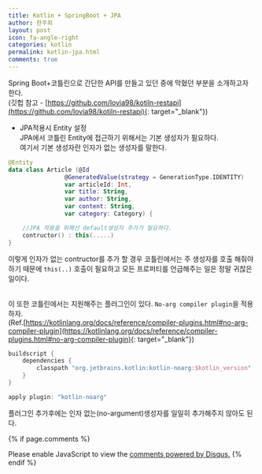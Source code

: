 ```yaml
---
title: Kotlin + SpringBoot + JPA
author: 한주희
layout: post
icon: fa-angle-right
categories: kotlin
permalink: kotlin-jpa.html
comments: true
---
```


Spring Boot+코틀린으로 간단한 API를 만들고 있던 중에 막혔던 부분을 소개하고자 한다.
<br>(깃헙 참고 - [https://github.com/lovia98/kotiln-restapi](https://github.com/lovia98/kotiln-restapi){: target="_blank"})

* JPA적용시 Entity 설정
<br>JPA에서 코틀린 Entity에 접근하기 위해서는 기본 생성자가 필요하다.
<br>여기서 기본 생성자란 인자가 없는 생성자를 말한다.
```Kotlin
@Entity
data class Article (@Id
                @GeneratedValue(strategy = GenerationType.IDENTITY)
                var articleId: Int,
                var title: String,
                var author: String,
                var content: String,
                var category: Category) {

    //JPA 적용을 위해선 default생성자 추가가 필요하다.
    contructor() : this(.....)
}
```
 이렇게 인자가 없는 contructor를 추가 할 경우 코틀린에서는 주 생성자를 호출 해줘야 하기 때문에
 <code>this(..)</code> 호출이 필요하고 모든 프로퍼티를 언급해주는 일은 정말 귀찮은 일이다.

 <br>이 또한 코틀린에서는 지원해주는 플러그인이 있다. <code class="highlighter-rouge">No-arg compiler plugin</code>을 적용하자.
 <br>(Ref.[https://kotlinlang.org/docs/reference/compiler-plugins.html#no-arg-compiler-plugin](https://kotlinlang.org/docs/reference/compiler-plugins.html#no-arg-compiler-plugin){: target="_blank"})
```Kotlin
buildscript {
    dependencies {
        classpath "org.jetbrains.kotlin:kotlin-noarg:$kotlin_version"
    }
}

apply plugin: "kotlin-noarg"
```
플러그인 추가후에는 인자 없는(no-argument)생성자를 일일히 추가해주지 않아도 된다.

{% if page.comments %}

<div id="disqus_thread"></div>
<script>

/**
*  RECOMMENDED CONFIGURATION VARIABLES: EDIT AND UNCOMMENT THE SECTION BELOW TO INSERT DYNAMIC VALUES FROM YOUR PLATFORM OR CMS.
*  LEARN WHY DEFINING THESE VARIABLES IS IMPORTANT: https://disqus.com/admin/universalcode/#configuration-variables*/
/*
var disqus_config = function () {
this.page.url = PAGE_URL;  // Replace PAGE_URL with your page's canonical URL variable
this.page.identifier = PAGE_IDENTIFIER; // Replace PAGE_IDENTIFIER with your page's unique identifier variable
};
*/
(function() { // DON'T EDIT BELOW THIS LINE
var d = document, s = d.createElement('script');
s.src = 'https://juhee-studynote.disqus.com/embed.js';
s.setAttribute('data-timestamp', +new Date());
(d.head || d.body).appendChild(s);
})();
</script>
<noscript>Please enable JavaScript to view the <a href="https://disqus.com/?ref_noscript">comments powered by Disqus.</a></noscript>
{% endif %}
